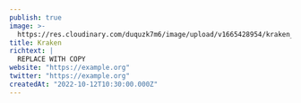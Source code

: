 ```yaml
---
publish: true
image: >-
  https://res.cloudinary.com/duquzk7m6/image/upload/v1665428954/kraken_k7saog.png
title: Kraken
richtext: |
  REPLACE WITH COPY
website: "https://example.org"
twitter: "https://example.org"
createdAt: "2022-10-12T10:30:00.000Z"
---
```

